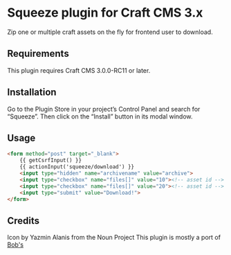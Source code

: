 # Squeeze plugin for Craft CMS 3.x

Zip one or multiple craft assets on the fly for frontend user to download.

## Requirements

This plugin requires Craft CMS 3.0.0-RC11 or later.

## Installation

Go to the Plugin Store in your project’s Control Panel and search for “Squeeze”. Then click on the “Install” button in its modal window.

## Usage

```html
<form method="post" target="_blank">
    {{ getCsrfInput() }}
    {{ actionInput('squeeze/download') }}
    <input type="hidden" name="archivename" value="archive">
    <input type="checkbox" name="files[]" value="10"><!-- asset id -->
    <input type="checkbox" name="files[]" value="20"><!-- asset id -->
    <input type="submit" value="Download!">
</form>
```

## Credits

Icon by Yazmin Alanis from the Noun Project
This plugin is mostly a port of [Bob's](https://github.com/boboldehampsink/zipassets)
